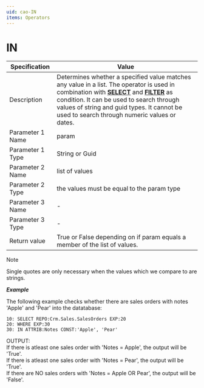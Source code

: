 ```yaml
---
uid: cao-IN
items: Operators
---
```


# IN 

| Specification | Value |
| --------------------- | ------------------------------------------------------------ |
| Description           | Determines whether a specified value matches any value in a list. The operator is used in combination with **[SELECT](https://docs.erp.net/tech/advanced/calculated-attributes/operators/select.html)** and **[FILTER](https://docs.erp.net/tech/advanced/calculated-attributes/operators/filter.html)** as condition. It can be used to search through values of string and guid types. It cannot be used to search through numeric values or dates.           |
| Parameter 1 Name      | param                                                      |
| Parameter 1 Type      | String or Guid                                    |
| Parameter 2 Name      | list of values                                                         |
| Parameter 2 Type      | the values must be equal to the param type                                                            |
| Parameter 3 Name      | -                                                            |
| Parameter 3 Type      | -                                                            |
| Return value          | True or False depending on if param equals a member of the list of values.                                                          |


> [!NOTE]
> 
> Single quotes are only necessary when the values which we compare to are strings.
> 

***Example***


The following example checks whether there are sales orders with notes 'Apple' and 'Pear' into the datatabase:
```
10: SELECT REPO:Crm.Sales.SalesOrders EXP:20
20: WHERE EXP:30
30: IN ATTRIB:Notes CONST:'Apple', 'Pear'
```

OUTPUT: 
<br/>If there is atleast one sales order with 'Notes = Apple', the output will be 'True'.
<br/>If there is atleast one sales order with 'Notes = Pear', the output will be 'True'.
<br/>If there are NO sales orders with 'Notes = Apple OR Pear', the output will be 'False'.
